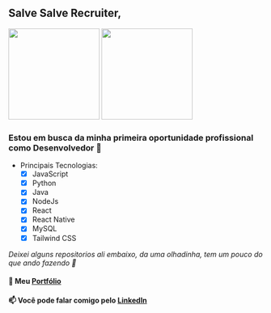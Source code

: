 ## Salve Salve Recruiter,

<div>
  <a href="https://github.com/IsaacMagno"></a>
  <img height="180em" src="https://github-readme-stats.vercel.app/api/top-langs/?username=IsaacMagno&layout=compact&langs_count=10&theme=github_dark"/>
  <img height="180em" src="https://github-readme-stats.vercel.app/api?username=IsaacMagno&show_icons=true&theme=github_dark&include_all_commits=true&count_private=true" />
</div>
  
### Estou em busca da minha primeira oportunidade profissional como Desenvolvedor :floppy_disk:
- Principais Tecnologias:
    - [x] JavaScript
    - [x] Python
    - [x] Java
    - [x] NodeJs
    - [x] React
    - [x] React Native
    - [x] MySQL
    - [x] Tailwind CSS
    
*Deixei alguns repositorios ali embaixo, da uma olhadinha, tem um pouco do que ando fazendo :monocle_face:*

#### :floppy_disk: Meu <a href="https://isaacmagno.github.io/myPort/">Portfólio</a>
#### 📫 Você pode falar comigo pelo <a href="https://www.linkedin.com/in/isaacmagno/">LinkedIn</a>
